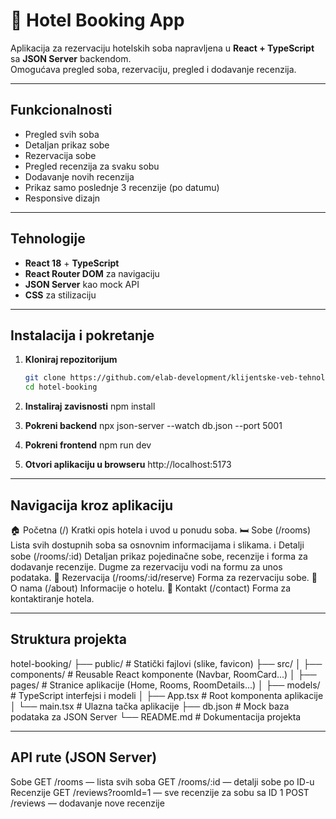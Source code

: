 # 🏨 Hotel Booking App

Aplikacija za rezervaciju hotelskih soba napravljena u **React + TypeScript** sa **JSON Server** backendom.  
Omogućava pregled soba, rezervaciju, pregled i dodavanje recenzija.

---

## Funkcionalnosti

- Pregled svih soba
- Detaljan prikaz sobe
- Rezervacija sobe
- Pregled recenzija za svaku sobu
- Dodavanje novih recenzija
- Prikaz samo poslednje 3 recenzije (po datumu)
- Responsive dizajn

---

## Tehnologije

- **React 18** + **TypeScript**
- **React Router DOM** za navigaciju
- **JSON Server** kao mock API
- **CSS** za stilizaciju

---

## Instalacija i pokretanje

1. **Kloniraj repozitorijum**
   ```bash
   git clone https://github.com/elab-development/klijentske-veb-tehnologije-2024-2023-0076-upravljanje-hotelom.git
   cd hotel-booking

2. **Instaliraj zavisnosti**
   npm install

3. **Pokreni backend**
   npx json-server --watch db.json --port 5001

4. **Pokreni frontend**
   npm run dev

5. **Otvori aplikaciju u browseru**
   http://localhost:5173

---

## Navigacija kroz aplikaciju
  🏠 Početna (/)
    Kratki opis hotela i uvod u ponudu soba.
  🛏 Sobe (/rooms)
    Lista svih dostupnih soba sa osnovnim informacijama i slikama.
  ℹ️ Detalji sobe (/rooms/:id)
    Detaljan prikaz pojedinačne sobe, recenzije i forma za dodavanje recenzije.
    Dugme za rezervaciju vodi na formu za unos podataka.
  📅 Rezervacija (/rooms/:id/reserve)
    Forma za rezervaciju sobe.
  👥 O nama (/about)
    Informacije o hotelu.
  📩 Kontakt (/contact)
    Forma za kontaktiranje hotela.

---

## Struktura projekta

hotel-booking/
├── public/              # Statički fajlovi (slike, favicon)
├── src/
│   ├── components/      # Reusable React komponente (Navbar, RoomCard...)
│   ├── pages/           # Stranice aplikacije (Home, Rooms, RoomDetails...)
│   ├── models/          # TypeScript interfejsi i modeli
│   ├── App.tsx          # Root komponenta aplikacije
│   └── main.tsx         # Ulazna tačka aplikacije
├── db.json              # Mock baza podataka za JSON Server
└── README.md            # Dokumentacija projekta

---

## API rute (JSON Server)

Sobe
  GET /rooms — lista svih soba
  GET /rooms/:id — detalji sobe po ID-u
Recenzije
  GET /reviews?roomId=1 — sve recenzije za sobu sa ID 1
  POST /reviews — dodavanje nove recenzije